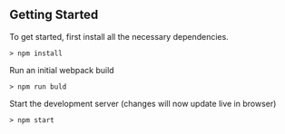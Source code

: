 
## Getting Started

To get started, first install all the necessary dependencies.
```
> npm install
```

Run an initial webpack build
```
> npm run buld
```

Start the development server (changes will now update live in browser)
```
> npm start
```
